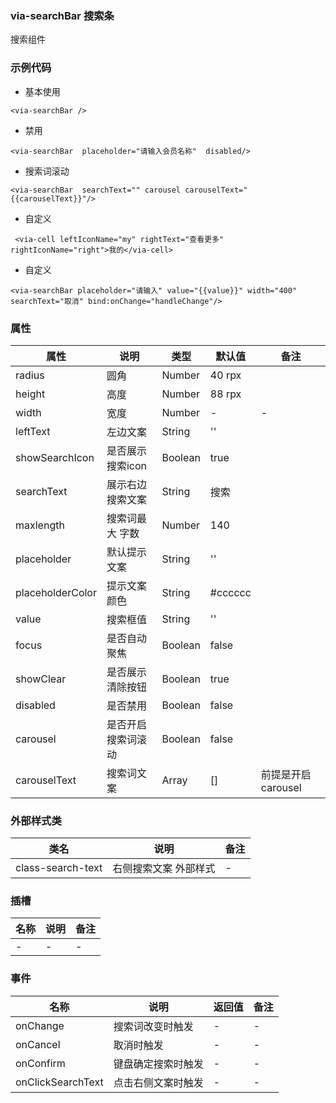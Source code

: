 ### via-searchBar 搜索条
   搜索组件


### 示例代码
* 基本使用
```
<via-searchBar />
```

* 禁用
```
<via-searchBar  placeholder="请输入会员名称"  disabled/>
```

* 搜索词滚动
```
<via-searchBar  searchText="" carousel carouselText="{{carouselText}}"/>
```

* 自定义
```
 <via-cell leftIconName="my" rightText="查看更多" rightIconName="right">我的</via-cell>
```

* 自定义 
```
<via-searchBar placeholder="请输入" value="{{value}}" width="400" searchText="取消" bind:onChange="handleChange"/>
```
 
 


### 属性
| 属性 | 说明 | 类型 | 默认值 | 备注 |
| --- | --- | --- | --- | --- |
| radius | 圆角 | Number | 40 rpx |   |
| height | 高度 | Number | 88 rpx |   |
| width | 宽度 | Number |  - | - |
| leftText | 左边文案 | String | '' | |
| showSearchIcon | 是否展示搜索icon | Boolean | true |  |
| searchText | 展示右边搜索文案  | String | 搜索 |   |
| maxlength | 搜索词最大 字数 | Number | 140 | |
| placeholder | 默认提示文案 | String | '' | | 
| placeholderColor | 提示文案颜色 | String | #cccccc | |
| value | 搜索框值 | String | '' | | 
| focus | 是否自动聚焦 | Boolean | false | |
| showClear | 是否展示清除按钮 | Boolean | true | |
| disabled | 是否禁用 | Boolean | false | | 
| carousel | 是否开启搜索词滚动 | Boolean | false | |
| carouselText | 搜索词文案 | Array | [] | 前提是开启 carousel  | 
 

### 外部样式类
| 类名 | 说明 | 备注 | 
| --- | --- | --- |
| class-search-text | 右侧搜索文案 外部样式 | -  |
 



### 插槽
| 名称 | 说明 | 备注 |
| --- | --- |--- |
| -| - |- |
 

### 事件
| 名称 | 说明 | 返回值 | 备注 |
| --- | --- | --- | --- |
| onChange| 搜索词改变时触发 | - | -   |
| onCancel| 取消时触发 | - | -   |
| onConfirm| 键盘确定搜索时触发 | - | -   |
| onClickSearchText| 点击右侧文案时触发 | - | -   |


